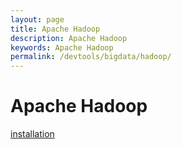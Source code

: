 ```yaml
---
layout: page
title: Apache Hadoop
description: Apache Hadoop
keywords: Apache Hadoop
permalink: /devtools/bigdata/hadoop/
---
```


# Apache Hadoop

<a href="/devtools/bigdata/hadoop/install/">installation</a>

